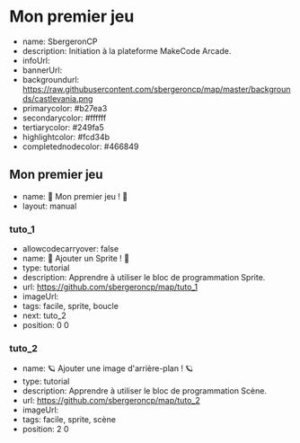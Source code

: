 # Mon premier jeu
* name: SbergeronCP
* description: Initiation à la plateforme MakeCode Arcade.
* infoUrl: 
* bannerUrl: 
* backgroundurl: https://raw.githubusercontent.com/sbergeroncp/map/master/backgrounds/castlevania.png
* primarycolor: #b27ea3
* secondarycolor: #ffffff
* tertiarycolor: #249fa5
* highlightcolor: #fcd34b
* completednodecolor: #466849


## Mon premier jeu
* name: 🌠 Mon premier jeu ! 🌠
* layout: manual

### tuto_1
* allowcodecarryover: false
* name: 🚀 Ajouter un Sprite ! 🚀
* type: tutorial
* description: Apprendre à utiliser le bloc de programmation Sprite.
* url: https://github.com/sbergeroncp/map/tuto_1
* imageUrl: 
* tags: facile, sprite, boucle
* next: tuto_2
* position: 0 0

### tuto_2
* name: 🪐 Ajouter une image d'arrière-plan ! 🪐
* type: tutorial
* description: Apprendre à utiliser le bloc de programmation Scène.
* url: https://github.com/sbergeroncp/map/tuto_2
* imageUrl: 
* tags: facile, sprite, scène
* position: 2 0